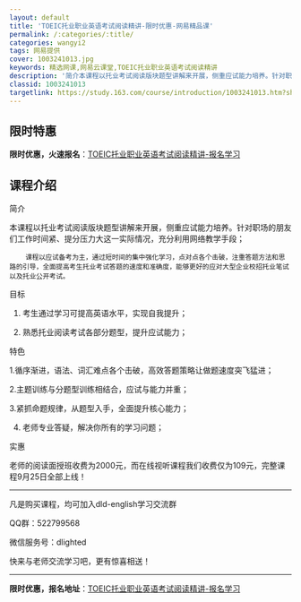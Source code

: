 ```yaml
---
layout: default
title: 'TOEIC托业职业英语考试阅读精讲-限时优惠-网易精品课'
permalink: /:categories/:title/
categories: wangyi2
tags: 网易提供
cover: 1003241013.jpg
keywords: 精选网课,网易云课堂,TOEIC托业职业英语考试阅读精讲
description: '简介本课程以托业考试阅读版块题型讲解来开展，侧重应试能力培养。针对职场的朋友们工作时间紧、提分压力大这一实际情况，充分利'
classid: 1003241013
targetlink: https://study.163.com/course/introduction/1003241013.htm?share=1&shareId=1025206652&utm_campaign=share&utm_medium=iphoneShare&utm_source=&utm_u=1025206652
---
```


## 限时特惠

**限时优惠，火速报名**：[TOEIC托业职业英语考试阅读精讲-报名学习](https://study.163.com/course/introduction/1003241013.htm?share=1&shareId=1025206652&utm_campaign=share&utm_medium=iphoneShare&utm_source=&utm_u=1025206652)

## 课程介绍

简介

本课程以托业考试阅读版块题型讲解来开展，侧重应试能力培养。针对职场的朋友们工作时间紧、提分压力大这一实际情况，充分利用网络教学手段；

        课程以应试备考为主，通过短时间的集中强化学习，点对点各个击破，注重答题方法和思路的引导，全面提高考生托业考试答题的速度和准确度，能够更好的应对大型企业校招托业笔试以及托业公开考试。



目标

1. 考生通过学习可提高英语水平，实现自我提升；

2. 熟悉托业阅读考试各部分题型，提升应试能力；



特色

1.循序渐进，语法、词汇难点各个击破，高效答题策略让做题速度突飞猛进； 

2.主题训练与分题型训练相结合，应试与能力并重；

3.紧抓命题规律，从题型入手，全面提升核心能力；

4. 老师专业答疑，解决你所有的学习问题；



实惠

老师的阅读面授班收费为2000元，而在线视听课程我们收费仅为109元，完整课程9月25日全部上线！



-----------------------------------------------------------------

凡是购买课程，均可加入dld-english学习交流群

QQ群：522799568

微信服务号：dlighted

快来与老师交流学习吧，更有惊喜相送！

-----------------------------------------------------------------

**限时优惠，报名地址**：[TOEIC托业职业英语考试阅读精讲-报名学习](https://study.163.com/course/introduction/1003241013.htm?share=1&shareId=1025206652&utm_campaign=share&utm_medium=iphoneShare&utm_source=&utm_u=1025206652)

